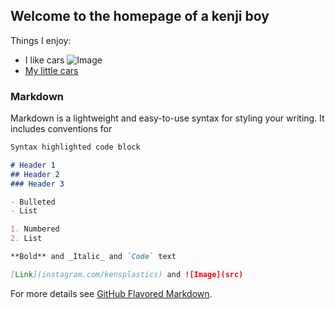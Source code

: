 ## Welcome to the homepage of a kenji boy
Things I enjoy:
* I like cars
![Image](https://www.instagram.com/p/BvIezx-AYF_/)
* [My little cars](http://instagram.com/kensplastics)

### Markdown

Markdown is a lightweight and easy-to-use syntax for styling your writing. It includes conventions for

```markdown
Syntax highlighted code block

# Header 1
## Header 2
### Header 3

- Bulleted
- List

1. Numbered
2. List

**Bold** and _Italic_ and `Code` text

[Link](instagram.com/kensplastics) and ![Image](src)
```

For more details see [GitHub Flavored Markdown](https://guides.github.com/features/mastering-markdown/).




